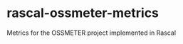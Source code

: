 rascal-ossmeter-metrics
=======================

Metrics for the OSSMETER project implemented in Rascal